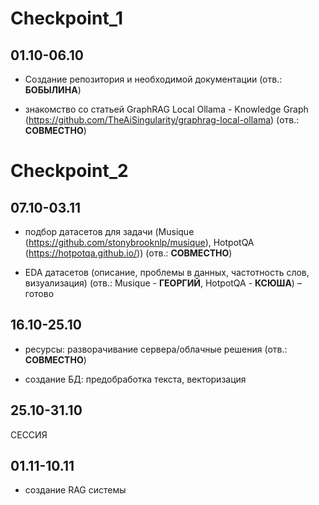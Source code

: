# Checkpoint_1

## 01.10-06.10 

* Создание репозитория и необходимой документации (отв.: **БОБЫЛИНА**)

* знакомство со статьей GraphRAG Local Ollama - Knowledge Graph (https://github.com/TheAiSingularity/graphrag-local-ollama) (отв.: **СОВМЕСТНО**)


  

# Checkpoint_2

## 07.10-03.11

* подбор датасетов для задачи (Musique (https://github.com/stonybrooknlp/musique), HotpotQA (https://hotpotqa.github.io/)) (отв.: **СОВМЕСТНО**)

* EDA датасетов (описание, проблемы в данных, частотность слов, визуализация) (отв.: Musique - **ГЕОРГИЙ**, HotpotQA - **КСЮША**) – готово

## 16.10-25.10

* ресурсы: разворачивание сервера/облачные решения (отв.: **СОВМЕСТНО**)

* создание БД: предобработка текста, векторизация

## 25.10-31.10

  СЕССИЯ

## 01.11-10.11

  * создание RAG системы


